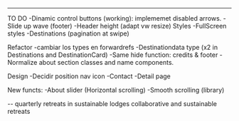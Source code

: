 
---
TO DO 
-Dinamic control buttons (working): implememet disabled arrows.
-Slide up wave (footer)
-Header height (adapt vw resize)
Styles
-FullScreen styles
-Destinations (pagination at swipe)

Refactor
-cambiar los types en forwardrefs
-Destinationdata type (x2 in Destinations and DestinationCard)
-Same hide function: credits & footer
-Normalize about section classes and name components.

Design
-Decidir position nav icon
-Contact
-Detail page

New functs:
-About slider (Horizontal scrolling)
-Smooth scrolling (library)


--
quarterly retreats in sustainable lodges
collaborative and sustainable retreats